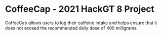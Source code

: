 # CoffeeCap - 2021 HackGT 8 Project
CoffeeCap allows users to log their caffeine intake and helps ensure that it does not exceed the recommended daily dose of 400 milligrams.
